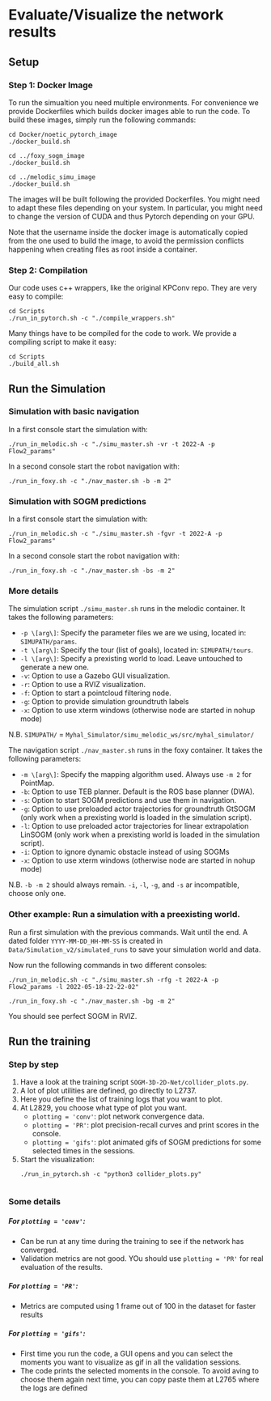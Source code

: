 
# Evaluate/Visualize the network results

## Setup 

### Step 1: Docker Image

To run the simualtion you need multiple environments. For convenience we provide Dockerfiles which builds docker images able to run the code. To build these images, simply run the following commands:

```
cd Docker/noetic_pytorch_image
./docker_build.sh

cd ../foxy_sogm_image
./docker_build.sh

cd ../melodic_simu_image
./docker_build.sh
```

The images will be built following the provided Dockerfiles. You might need to adapt these files depending on your system. In particular, you might need to change the version of CUDA and thus Pytorch depending on your GPU.

Note that the username inside the docker image is automatically copied from the one used to build the image, to avoid the permission conflicts happening when creating files as root inside a container.


### Step 2: Compilation

Our code uses c++ wrappers, like the original KPConv repo. They are very easy to compile:

```
cd Scripts
./run_in_pytorch.sh -c "./compile_wrappers.sh"
```

Many things have to be compiled for the code to work. We provide a compiling script to make it easy:

```
cd Scripts
./build_all.sh
```

## Run the Simulation


### Simulation with basic navigation

In a first console start the simulation with:

```
./run_in_melodic.sh -c "./simu_master.sh -vr -t 2022-A -p Flow2_params"
```

In a second console start the robot navigation with:

```
./run_in_foxy.sh -c "./nav_master.sh -b -m 2"
```

### Simulation with SOGM predictions

In a first console start the simulation with:

```
./run_in_melodic.sh -c "./simu_master.sh -fgvr -t 2022-A -p Flow2_params"
```

In a second console start the robot navigation with:

```
./run_in_foxy.sh -c "./nav_master.sh -bs -m 2"
```

### More details

The simulation script `./simu_master.sh` runs in the melodic container. It takes the following parameters:

* `-p \[arg\]`: Specify the parameter files we are we using, located in: `SIMUPATH/params`.
* `-t \[arg\]`: Specify the tour (list of goals), located in: `SIMUPATH/tours`.
* `-l \[arg\]`: Specify a prexisting world to load. Leave untouched to generate a new one.
* `-v`: Option to use a Gazebo GUI visualization.
* `-r`: Option to use a RVIZ visualization.
* `-f`: Option to start a pointcloud filtering node.
* `-g`: Option to provide simulation groundtruth labels
* `-x`: Option to use xterm windows (otherwise node are started in nohup mode)

N.B. `SIMUPATH/` = `Myhal_Simulator/simu_melodic_ws/src/myhal_simulator/`

The navigation script `./nav_master.sh` runs in the foxy container. It takes the following parameters:

* `-m \[arg\]`: Specify the mapping algorithm used. Always use `-m 2` for PointMap.
* `-b`: Option to use TEB planner. Default is the ROS base planner (DWA).
* `-s`: Option to start SOGM predictions and use them in navigation.
* `-g`: Option to use preloaded actor trajectories for groundtruth GtSOGM (only work when a prexisting world is loaded in the simulation script).
* `-l`: Option to use preloaded actor trajectories for linear extrapolation LinSOGM (only work when a prexisting world is loaded in the simulation script).
* `-i`: Option to ignore dynamic obstacle instead of using SOGMs
* `-x`: Option to use xterm windows (otherwise node are started in nohup mode)

N.B. `-b -m 2` should always remain. `-i`, `-l`, `-g`, and `-s` ar incompatible, choose only one.



### Other example: Run a simulation with a preexisting world.

Run a first simulation with the previous commands. Wait until the end. A dated folder `YYYY-MM-DD_HH-MM-SS` is created in `Data/Simulation_v2/simulated_runs` to save your simulation world and data.

Now run the following commands in two different consoles:

```
./run_in_melodic.sh -c "./simu_master.sh -rfg -t 2022-A -p Flow2_params -l 2022-05-18-22-22-02"
```
```
./run_in_foxy.sh -c "./nav_master.sh -bg -m 2"
```

You should see perfect SOGM in RVIZ.



## Run the training

### Step by step

1) Have a look at the training script `SOGM-3D-2D-Net/collider_plots.py`.
2) A lot of plot utilities are defined, go directly to L2737.
3) Here you define the list of training logs that you want to plot.
4) At L2829, you choose what type of plot you want.
    - `plotting = 'conv'`: plot network convergence data. 
    - `plotting = 'PR'`: plot precision-recall curves and print scores in the console.
    - `plotting = 'gifs'`: plot animated gifs of SOGM predictions for some selected times in the sessions. 
5) Start the visualization:
   ```
   ./run_in_pytorch.sh -c "python3 collider_plots.py"


### Some details

##### For `plotting = 'conv'`:
- Can be run at any time during the training to see if the network has converged.
- Validation metrics are not good. YOu should use `plotting = 'PR'` for real evaluation of the results.

##### For `plotting = 'PR'`:
- Metrics are computed using 1 frame out of 100 in the dataset for faster results

##### For `plotting = 'gifs'`:
- First time you run the code, a GUI opens and you can select the moments you want to visualize as gif in all the validation sessions.
- The code prints the selected moments in the console. To avoid aving to choose them again next time, you can copy paste them at L2765 where the logs are defined

